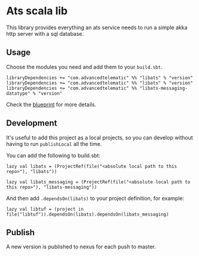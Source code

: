 #  Ats scala lib

This library provides everything an ats service needs to run a simple
akka http server with a sql database.

## Usage

Choose the modules you need and add them to your `build.sbt`.

    libraryDependencies += "com.advancedtelematic" %% "libats" % "version"
    libraryDependencies += "com.advancedtelematic" %% "libats" % "version"
    libraryDependencies += "com.advancedtelematic" %% "libats-messaging-datatype" % "version"
    
Check the [blueprint](https://github.com/advancedtelematic/service-blueprint) for more details.


## Development

It's useful to add this project as a local projects, so you can
develop without having to run `publishLocal` all the time.

You can add the following to build.sbt:

    lazy val libats = (ProjectRef(file("<absolute local path to this repo>"), "libats"))
    
    lazy val libats_messaging = (ProjectRef(file("<absolute local path to this repo>"), "libats-messaging"))

And then add `.dependsOn(libats)` to your project definition, for example:

    lazy val libtuf = (project in file("libtuf")).dependsOn(libats).dependsOn(libats_messaging)
    
## Publish

A new version is published to nexus for each push to master.

